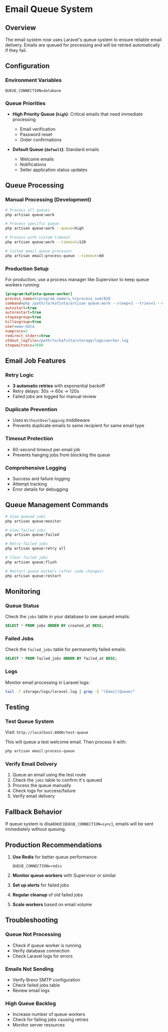 # Email Queue System

## Overview

The email system now uses Laravel's queue system to ensure reliable email delivery. Emails are queued for processing and will be retried automatically if they fail.

## Configuration

### Environment Variables

```env
QUEUE_CONNECTION=database
```

### Queue Priorities

- **High Priority Queue (`high`)**: Critical emails that need immediate processing
  - Email verification
  - Password reset
  - Order confirmations

- **Default Queue (`default`)**: Standard emails
  - Welcome emails
  - Notifications
  - Seller application status updates

## Queue Processing

### Manual Processing (Development)

```bash
# Process all queues
php artisan queue:work

# Process specific queue
php artisan queue:work --queue=high

# Process with custom timeout
php artisan queue:work --timeout=120

# Custom email queue processor
php artisan email:process-queue --timeout=60
```

### Production Setup

For production, use a process manager like Supervisor to keep queue workers running:

```ini
[program:kafinta-queue-worker]
process_name=%(program_name)s_%(process_num)02d
command=php /path/to/kafinta/artisan queue:work --sleep=3 --tries=3 --max-time=3600
autostart=true
autorestart=true
stopasgroup=true
killasgroup=true
user=www-data
numprocs=2
redirect_stderr=true
stdout_logfile=/path/to/kafinta/storage/logs/worker.log
stopwaitsecs=3600
```

## Email Job Features

### Retry Logic
- **3 automatic retries** with exponential backoff
- Retry delays: 30s → 60s → 120s
- Failed jobs are logged for manual review

### Duplicate Prevention
- Uses `WithoutOverlapping` middleware
- Prevents duplicate emails to same recipient for same email type

### Timeout Protection
- 60-second timeout per email job
- Prevents hanging jobs from blocking the queue

### Comprehensive Logging
- Success and failure logging
- Attempt tracking
- Error details for debugging

## Queue Management Commands

```bash
# View queued jobs
php artisan queue:monitor

# View failed jobs
php artisan queue:failed

# Retry failed jobs
php artisan queue:retry all

# Clear failed jobs
php artisan queue:flush

# Restart queue workers (after code changes)
php artisan queue:restart
```

## Monitoring

### Queue Status
Check the `jobs` table in your database to see queued emails:

```sql
SELECT * FROM jobs ORDER BY created_at DESC;
```

### Failed Jobs
Check the `failed_jobs` table for permanently failed emails:

```sql
SELECT * FROM failed_jobs ORDER BY failed_at DESC;
```

### Logs
Monitor email processing in Laravel logs:

```bash
tail -f storage/logs/laravel.log | grep -E "(Email|Queue)"
```

## Testing

### Test Queue System

Visit: `http://localhost:8000/test-queue`

This will queue a test welcome email. Then process it with:

```bash
php artisan email:process-queue
```

### Verify Email Delivery

1. Queue an email using the test route
2. Check the `jobs` table to confirm it's queued
3. Process the queue manually
4. Check logs for success/failure
5. Verify email delivery

## Fallback Behavior

If queue system is disabled (`QUEUE_CONNECTION=sync`), emails will be sent immediately without queuing.

## Production Recommendations

1. **Use Redis** for better queue performance:
   ```env
   QUEUE_CONNECTION=redis
   ```

2. **Monitor queue workers** with Supervisor or similar

3. **Set up alerts** for failed jobs

4. **Regular cleanup** of old failed jobs

5. **Scale workers** based on email volume

## Troubleshooting

### Queue Not Processing
- Check if queue worker is running
- Verify database connection
- Check Laravel logs for errors

### Emails Not Sending
- Verify Brevo SMTP configuration
- Check failed jobs table
- Review email logs

### High Queue Backlog
- Increase number of queue workers
- Check for failing jobs causing retries
- Monitor server resources
